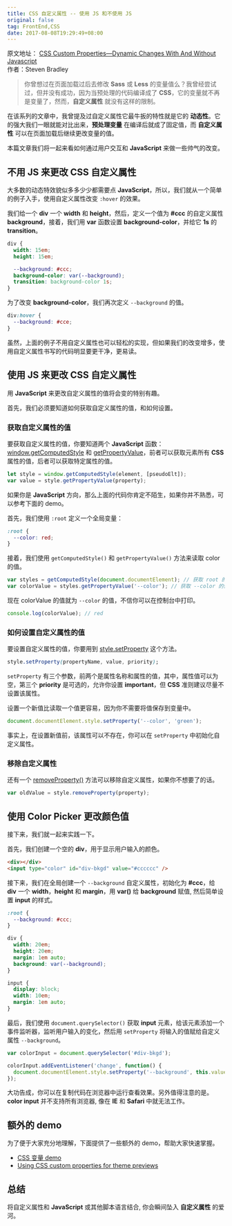 ```yaml
---
title: CSS 自定义属性 -- 使用 JS 和不使用 JS
original: false
tag: FrontEnd,CSS
date: 2017-08-08T19:29:49+08:00
---
```


<div class="original-info">
  <div className="original-address">
    原文地址：
    <a
      href="http://vanseodesign.com/css/custom-properties-and-javascript/?utm_source=CSS-Weekly&utm_campaign=Issue-276&utm_medium=web"
      target="_blank"
      rel="noopener noreferrer"
    >
      CSS Custom Properties—Dynamic Changes With And Without Javascript
    </a>
  </div>
  <div className="original-auth">作者：Steven Bradley</div>
</div>

> 你曾想过在页面加载过后去修改 **Sass** 或 **Less** 的变量值么？我曾经尝试过，但并没有成功，因为当预处理的代码编译成了 **CSS**，它的变量就不再是变量了，然而，**自定义属性** 就没有这样的限制。

在该系列的文章中，我曾提及过自定义属性它最牛扳的特性就是它的 **动态性**。它的强大我们一眼就能对比出来，**预处理变量** 在编译后就成了固定值，而 **自定义属性** 可以在页面加载后继续更改变量的值。

本篇文章我们将一起来看如何通过用户交互和 **JavaScript** 来做一些帅气的改变。

## 不用 JS 来更改 CSS 自定义属性

大多数的动态特效貌似多多少少都需要点 **JavaScript**，所以，我们就从一个简单的例子入手，使用自定义属性改变 `:hover` 的效果。

我们给一个 **div** 一个 **width** 和 **height**，然后，定义一个值为 **#ccc** 的自定义属性 **background**，接着，我们用 **var** 函数设置 **background-color**，并给它 **1s** 的 **transition**。

```css
div {
  width: 15em;
  height: 15em;

  --background: #ccc;
  background-color: var(--background);
  transition: background-color 1s;
}
```

为了改变 **background-color**，我们再次定义 `--background` 的值。

```css
div:hover {
  --background: #cce;
}
```

虽然，上面的例子不用自定义属性也可以轻松的实现，但如果我们的改变增多，使用自定义属性书写的代码明显要更干净，更易读。

## 使用 JS 来更改 CSS 自定义属性

用 **JavaScript** 来更改自定义属性的值将会变的特别有趣。

首先，我们必须要知道如何获取自定义属性的值，和如何设置。

### 获取自定义属性的值

要获取自定义属性的值，你要知道两个 **JavaScript** 函数：[window.getComputedStyle](http://t.cn/RyWZ4kT) 和 [getPropertyValue](http://t.cn/R9l85oZ)，前者可以获取元素所有 **CSS** 属性的值，后者可以获取特定属性的值。

```JavaScript
let style = window.getComputedStyle(element, [pseudoElt]);
var value = style.getPropertyValue(property);
```

如果你是 **JavaScript** 方向，那么上面的代码你肯定不陌生，如果你并不熟悉，可以参考下面的 demo。

首先，我们使用 `:root` 定义一个全局变量：

```css
:root {
  --color: red;
}
```

接着，我们使用 `getComputedStyle()` 和 `getPropertyValue()` 方法来读取 color 的值。

```js
var styles = getComputedStyle(document.documentElement); // 获取 root 的样式
var colorValue = styles.getPropertyValue('--color'); // 获取 --color 的值
```

现在 colorValue 的值就为 `--color` 的值，不信你可以在控制台中打印。

```js
console.log(colorValue); // red
```

### 如何设置自定义属性的值

要设置自定义属性的值，你要用到 [style.setProperty](http://t.cn/R9lEgBy) 这个方法。

```css
style.setProperty(propertyName, value, priority);
```

`setProperty` 有三个参数，前两个是属性名称和属性的值，其中，属性值可以为空，第三个 **priority** 是可选的，允许你设置 **important**，但 **CSS** 准则建议尽量不设置该属性。

设置一个新值比读取一个值更容易，因为你不需要将值保存到变量中。

```js
document.documentElement.style.setProperty('--color', 'green');
```

事实上，在设置新值前，该属性可以不存在，你可以在 `setProperty` 中初始化自定义属性。

### 移除自定义属性

还有一个 [removeProperty()](http://t.cn/R9ln8Pa) 方法可以移除自定义属性，如果你不想要了的话。

```js
var oldValue = style.removeProperty(property);
```

## 使用 Color Picker 更改颜色值

接下来，我们就一起来实践一下。

首先，我们创建一个空的 **div**，用于显示用户输入的颜色。

```html
<div></div>
<input type="color" id="div-bkgd" value="#cccccc" />
```

接下来，我们在全局创建一个 `--background` 自定义属性，初始化为 **#ccc**，给 **div** 一个 **width**，**height** 和 **margin**，用 **var()** 给 **background** 赋值, 然后简单设置 **input** 的样式。

```css
:root {
  --background: #ccc;
}

div {
  width: 20em;
  height: 20em;
  margin: 1em auto;
  background: var(--background);
}

input {
  display: block;
  width: 10em;
  margin: 1em auto;
}
```

最后，我们使用 `document.querySelector()` 获取 **input** 元素，给该元素添加一个事件监听器，监听用户输入的变化，然后用 `setProperty` 将输入的值赋给自定义属性 `--background`。

```js
var colorInput = document.querySelector('#div-bkgd');

colorInput.addEventListener('change', function() {
  document.documentElement.style.setProperty('--background', this.value);
});
```

大功告成，你可以在复制代码在浏览器中运行查看效果。另外值得注意的是。**color input** 并不支持所有浏览器, 像在 **IE** 和 **Safari** 中就无法工作。

## 额外的 demo

为了便于大家充分地理解，下面提供了一些额外的 demo，帮助大家快速掌握。

- [CSS 变量 demo](http://t.cn/R9YUySH)
- [Using CSS custom properties for theme previews](http://t.cn/R9lmFHb)

## 总结

将自定义属性和 **JavaScript** 或其他脚本语言结合, 你会瞬间坠入 **自定义属性** 的爱河。
